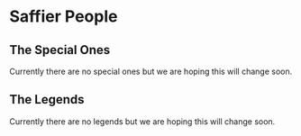 # Saffier People

## The Special Ones

Currently there are no special ones but we are hoping this will change soon.

## The Legends

Currently there are no legends but we are hoping this will change soon.
